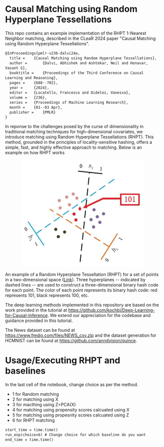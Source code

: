 # Causal Matching using Random Hyperplane Tessellations
This repo contains an example implementation of the RHPT 1-Nearest Neighbor matching, described in the CLeaR 2024 paper "Causal Matching using Random Hyperplane Tessellations".
```
@InProceedings{pmlr-v236-dalvi24a,
  title = 	 {Causal Matching using Random Hyperplane Tessellations},
  author =       {Dalvi, Abhishek and Ashtekar, Neil and Honavar, Vasant G},
  booktitle = 	 {Proceedings of the Third Conference on Causal Learning and Reasoning},
  pages = 	 {688--702},
  year = 	 {2024},
  editor = 	 {Locatello, Francesco and Didelez, Vanessa},
  volume = 	 {236},
  series = 	 {Proceedings of Machine Learning Research},
  month = 	 {01--03 Apr},
  publisher =    {PMLR}
}

```

In reponse to the challenges posed by the curse of dimensionality in traditional matching techniques for high-dimensional covariates, we introduce matching using Random Hyperplane Tessellations (RHPT). This method, grounded in the principles of locality-sensitive hashing, offers a simple, fast, and highly effective approach to matching. Below is an example on how RHPT works

<p align="center">
  <img src="Hyperplane_image.jpg" alt="Your Image" width="400"/>
</p>


An example of a Random Hyperplane
Tessellation (RHPT) for a set of points in a two-dimensional space ([Link](https://medium.com/@LightOnIO/efficient-neural-networks-training-through-locality-sensitive-hashing-93dc37077a89)). Three hyperplanes -- indicated by dashed lines -- are used to construct a three-dimensional binary hash code for each point. The color of each point represents its binary hash code: red represents 101, black represents 100, etc.


The deep learning methods implemented in this repository are based on the work provided in the tutorial at https://github.com/kochbj/Deep-Learning-for-Causal-Inference. We extend our appreciation for the codebase and guidance provided in this tutorial.

The News dataset can be found at https://www.fredjo.com/files/NEWS_csv.zip and the dataset generation for HCMNIST can be found at https://github.com/anndvision/quince.

# Usage/Executing RHPT and baselines
In the last cell of the notebook, change choice as per the method. 
- 1 for Random matching
- 2 for matching using X
- 3 for macthing using Z=PCA(X)
- 4 for matching using propensity scores calcuated using X
- 5 for matching using propesnity scores calcuated using Z
- 6 for RHPT matching
```
start_time = time.time()
run_exp(choice=6) # Change choice for which baseline do you want
end_time = time.time()
```
